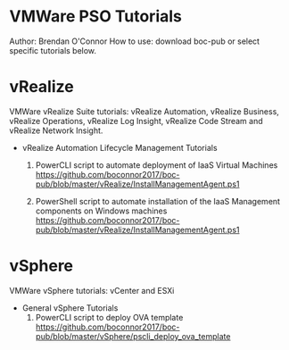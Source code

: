 # VMWare PSO Tutorials
Author: Brendan O'Connor
How to use: download boc-pub or select specific tutorials below. 

# vRealize
VMWare vRealize Suite tutorials: vRealize Automation, vRealize Business, vRealize Operations, vRealize Log Insight, vRealize Code Stream and vRealize Network Insight. 

   - vRealize Automation Lifecycle Management Tutorials
        1. PowerCLI script to automate deployment of IaaS Virtual Machines
           https://github.com/boconnor2017/boc-pub/blob/master/vRealize/InstallManagementAgent.ps1 
        
        2. PowerShell script to automate installation of the IaaS Management components on Windows machines
           https://github.com/boconnor2017/boc-pub/blob/master/vRealize/InstallManagementAgent.ps1  


# vSphere
VMWare vSphere tutorials: vCenter and ESXi

   - General vSphere Tutorials
       1. PowerCLI script to deploy OVA template
          https://github.com/boconnor2017/boc-pub/blob/master/vSphere/pscli_deploy_ova_template  
